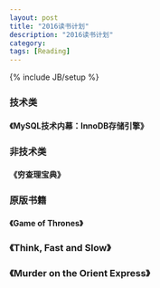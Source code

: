 ```yaml
---
layout: post
title: "2016读书计划"
description: "2016读书计划"
category:
tags: [Reading]
---
```

{% include JB/setup %}

### 技术类

#### 《MySQL技术内幕：InnoDB存储引擎》



### 非技术类

#### 《穷查理宝典》

###  原版书籍

#### 《Game of Thrones》

### 《Think, Fast and Slow》

### 《Murder on the Orient Express》
